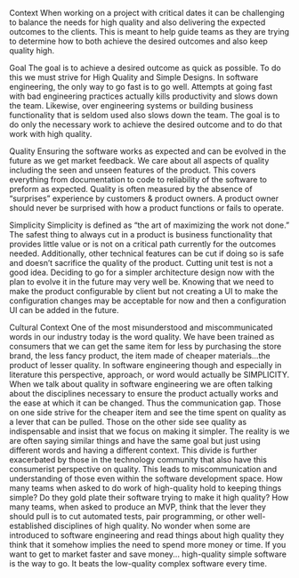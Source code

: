 Context
When working on a project with critical dates it can be challenging to balance the needs for high quality and also delivering the expected outcomes to the clients.  This is meant to help guide teams as they are trying to determine how to both achieve the desired outcomes and also keep quality high.

 

Goal
The goal is to achieve a desired outcome as quick as possible.  To do this we must strive for High Quality and Simple Designs.  In software engineering, the only way to go fast is to go well.  Attempts at going fast with bad engineering practices actually kills productivity and slows down the team.  Likewise, over engineering systems or building business functionality that is seldom used also slows down the team.  The goal is to do only the necessary work to achieve the desired outcome and to do that work with high quality.

Quality
Ensuring the software works as expected and can be evolved in the future as we get market feedback.  We care about all aspects of quality including the seen and unseen features of the product.  This covers everything from documentation to code to reliability of the software to preform as expected.  Quality is often measured by the absence of “surprises” experience by customers & product owners.  A product owner should never be surprised with how a product functions or fails to operate.

Simplicity
Simplicity is defined as “the art of maximizing the work not done.”  The safest thing to always cut in a product is business functionality that provides little value or is not on a critical path currently for the outcomes needed.  Additionally, other technical features can be cut if doing so is safe and doesn’t sacrifice the quality of the product.  Cutting unit test is not a good idea.  Deciding to go for a simpler architecture design now with the plan to evolve it in the future may very well be.  Knowing that we need to make the product configurable by client but not creating a UI to make the configuration changes may be acceptable for now and then a configuration UI can be added in the future.

 

Cultural Context
One of the most misunderstood and miscommunicated words in our industry today is the word quality. We have been trained as consumers that we can get the same item for less by purchasing the store brand, the less fancy product, the item made of cheaper materials...the product of lesser quality. In software engineering though and especially in literature this perspective, approach, or word would actually be SIMPLICITY.  When we talk about quality in software engineering we are often talking about the disciplines necessary to ensure the product actually works and the ease at which it can be changed.  Thus the communication gap. Those on one side strive for the cheaper item and see the time spent on quality as a lever that can be pulled. Those on the other side see quality as indispensable and insist that we focus on making it simpler. The reality is we are often saying similar things and have the same goal but just using different words and having a different context. This divide is further exacerbated by those in the technology community that also have this consumerist perspective on quality. This leads to miscommunication and understanding of those even within the software development space. How many teams when asked to do work of high-quality hold to keeping things simple? Do they gold plate their software trying to make it high quality? How many teams, when asked to produce an MVP, think that the lever they should pull is to cut automated tests, pair programming, or other well-established disciplines of high quality. No wonder when some are introduced to software engineering and read things about high quality they think that it somehow implies the need to spend more money or time. If you want to get to market faster and save money... high-quality simple software is the way to go. It beats the low-quality complex software every time.

 
